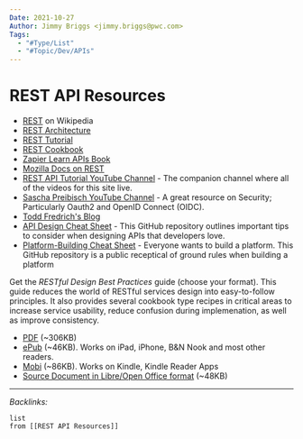 ```yaml
---
Date: 2021-10-27
Author: Jimmy Briggs <jimmy.briggs@pwc.com>
Tags:
  - "#Type/List"
  - "#Topic/Dev/APIs"
---
```


# REST API Resources

* [REST](https://en.wikipedia.org/wiki/Representational_state_transfer "REST") on Wikipedia
* [REST Architecture](https://www.service-architecture.com/articles/web-services/representational_state_transfer_rest.html)
* [REST Tutorial](https://www.restapitutorial.com/)
* [REST Cookbook](https://restcookbook.com/)
* [Zapier Learn APIs Book](https://zapier.com/learn/apis/)
* [Mozilla Docs on REST](https://developer.mozilla.org/en-US/docs/Glossary/REST)
* [REST API Tutorial YouTube Channel](https://www.youtube.com/user/restapitutorial) - The companion channel where all of the videos for this site live.
* [Sascha Preibisch YouTube Channel](https://www.youtube.com/channel/UCBSlXL7WCE-MR8uuwurqVKA) - A great resource on Security; Particularly Oauth2 and OpenID Connect (OIDC).
* [Todd Fredrich's Blog](http://www.toddfredrich.com/)
* [API Design Cheat Sheet](https://github.com/RestCheatSheet/api-cheat-sheet#api-design-cheat-sheet) - This GitHub repository outlines important tips to consider when designing APIs that developers love.
* [Platform-Building Cheat Sheet](https://github.com/RestCheatSheet/platform-cheat-sheet#platform-building-cheat-sheet) - Everyone wants to build a platform. This GitHub repository is a public receptical of ground rules when building a platform

Get the *RESTful Design Best Practices* guide (choose your format). This guide reduces the world of RESTful services design into easy-to-follow principles. It also provides several cookbook type recipes in critical areas to increase service usability, reduce confusion during implemenation, as well as improve consistency.

* [PDF](https://github.com/tfredrich/RestApiTutorial.com/raw/master/media/RESTful%20Best%20Practices-v1_2.pdf) (~306KB)
* [ePub](https://github.com/tfredrich/RestApiTutorial.com/raw/master/media/RESTful%20Best%20Practices-v1_2.epub) (~46KB). Works on iPad, iPhone, B&N Nook and most other readers.
* [Mobi](https://github.com/tfredrich/RestApiTutorial.com/raw/master/media/RESTful%20Best%20Practices-v1_2.mobi) (~86KB). Works on Kindle, Kindle Reader Apps
* [Source Document in Libre/Open Office format](https://github.com/tfredrich/RestApiTutorial.com/raw/master/media/RESTful%20Best%20Practices-v1_2.odt) (~48KB)

---

*Backlinks:*

````dataview
list
from [[REST API Resources]]
````
